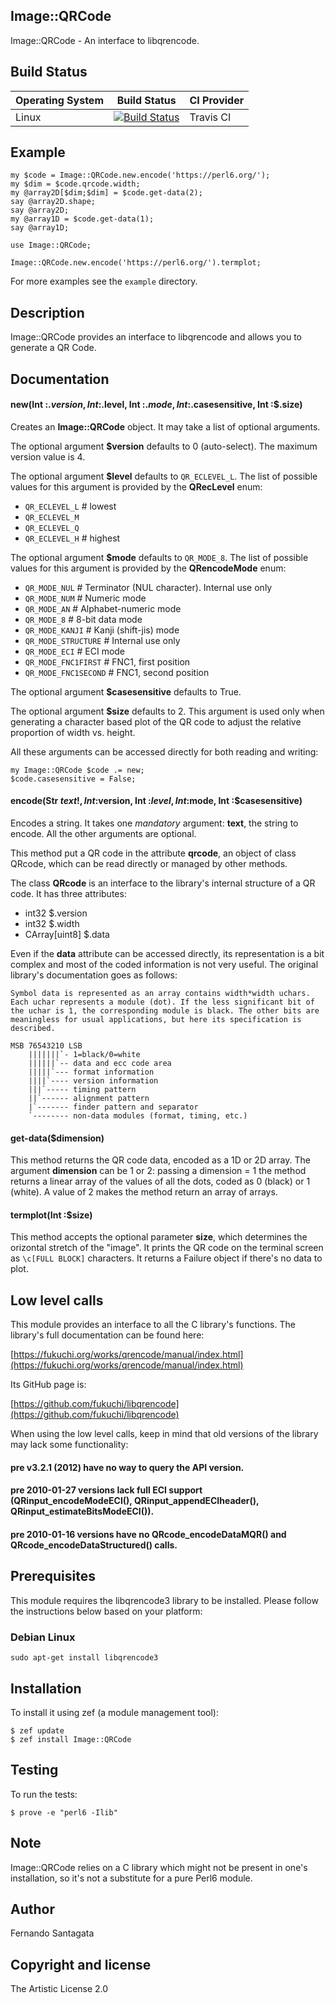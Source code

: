 ## Image::QRCode

Image::QRCode - An interface to libqrencode.

## Build Status

| Operating System  |   Build Status  | CI Provider |
| ----------------- | --------------- | ----------- |
| Linux             | [![Build Status](https://travis-ci.org/frithnanth/perl6-Image-QRCode.svg?branch=master)](https://travis-ci.org/frithnanth/perl6-Image-QRCode)  | Travis CI |

## Example

```Perl6
my $code = Image::QRCode.new.encode('https://perl6.org/');
my $dim = $code.qrcode.width;
my @array2D[$dim;$dim] = $code.get-data(2);
say @array2D.shape;
say @array2D;
my @array1D = $code.get-data(1);
say @array1D;
```

```Perl6
use Image::QRCode;

Image::QRCode.new.encode('https://perl6.org/').termplot;
```

For more examples see the `example` directory.

## Description

Image::QRCode provides an interface to libqrencode and allows you to generate a QR Code.

## Documentation

#### new(Int :$.version, Int :$.level, Int :$.mode, Int :$.casesensitive, Int :$.size)

Creates an **Image::QRCode** object. It may take a list of optional arguments.

The optional argument **$version** defaults to 0 (auto-select). The maximum version value is 4.

The optional argument **$level** defaults to `QR_ECLEVEL_L`. The list of possible values for this argument is provided by the **QRecLevel** enum:

* `QR_ECLEVEL_L` # lowest
* `QR_ECLEVEL_M`
* `QR_ECLEVEL_Q`
* `QR_ECLEVEL_H` # highest

The optional argument **$mode** defaults to `QR_MODE_8`. The list of possible values for this argument is provided by the **QRencodeMode** enum:

* `QR_MODE_NUL` # Terminator (NUL character). Internal use only
* `QR_MODE_NUM` # Numeric mode
* `QR_MODE_AN` # Alphabet-numeric mode
* `QR_MODE_8` # 8-bit data mode
* `QR_MODE_KANJI` # Kanji (shift-jis) mode
* `QR_MODE_STRUCTURE` # Internal use only
* `QR_MODE_ECI` # ECI mode
* `QR_MODE_FNC1FIRST` # FNC1, first position
* `QR_MODE_FNC1SECOND` # FNC1, second position

The optional argument **$casesensitive** defaults to True.

The optional argument **$size** defaults to 2. This argument is used only when generating a character based plot of the QR code to adjust the relative proportion of width vs. height.

All these arguments can be accessed directly for both reading and writing:

```Perl6
my Image::QRCode $code .= new;
$code.casesensitive = False;
```

#### encode(Str $text!, Int :$version, Int :$level, Int :$mode, Int :$casesensitive)

Encodes a string. It takes one *mandatory* argument: **text**, the string to encode. All the other arguments are optional.

This method put a QR code in the attribute **qrcode**, an object of class QRcode, which can be read directly or managed by other methods.

The class **QRcode** is an interface to the library's internal structure of a QR code. It has three attributes:

* int32 $.version
* int32 $.width
* CArray[uint8] $.data

Even if the **data** attribute can be accessed directly, its representation is a bit complex and most of the coded information is not very useful. The original library's documentation goes as follows:

```
Symbol data is represented as an array contains width*width uchars.
Each uchar represents a module (dot). If the less significant bit of
the uchar is 1, the corresponding module is black. The other bits are
meaningless for usual applications, but here its specification is described.

MSB 76543210 LSB
    |||||||`- 1=black/0=white
    ||||||`-- data and ecc code area
    |||||`--- format information
    ||||`---- version information
    |||`----- timing pattern
    ||`------ alignment pattern
    |`------- finder pattern and separator
    `-------- non-data modules (format, timing, etc.)
```

#### get-data($dimension)

This method returns the QR code data, encoded as a 1D or 2D array. The argument **dimension** can be 1 or 2: passing a dimension = 1 the method returns a linear array of the values of all the dots, coded as 0 (black) or 1 (white). A value of 2 makes the method return an array of arrays.

#### termplot(Int :$size)

This method accepts the optional parameter **size**, which determines the orizontal stretch of the "image". It prints the QR code on the terminal screen as `\c[FULL BLOCK]` characters. It returns a Failure object if there's no data to plot.

## Low level calls

This module provides an interface to all the C library's functions. The library's full documentation can be found here:

[https://fukuchi.org/works/qrencode/manual/index.html](https://fukuchi.org/works/qrencode/manual/index.html)

Its GitHub page is:

[https://github.com/fukuchi/libqrencode](https://github.com/fukuchi/libqrencode)

When using the low level calls, keep in mind that old versions of the library may lack some functionality:

#### pre v3.2.1 (2012) have no way to query the API version.
#### pre 2010-01-27 versions lack full ECI support (QRinput_encodeModeECI(), QRinput_appendECIheader(), QRinput_estimateBitsModeECI()).
#### pre 2010-01-16 versions have no QRcode_encodeDataMQR() and QRcode_encodeDataStructured() calls.

## Prerequisites
This module requires the libqrencode3 library to be installed. Please follow
the instructions below based on your platform:

### Debian Linux

```
sudo apt-get install libqrencode3
```

## Installation

To install it using zef (a module management tool):

```
$ zef update
$ zef install Image::QRCode
```

## Testing

To run the tests:

```
$ prove -e "perl6 -Ilib"
```

## Note

Image::QRCode relies on a C library which might not be present in one's
installation, so it's not a substitute for a pure Perl6 module.

## Author

Fernando Santagata

## Copyright and license

The Artistic License 2.0
